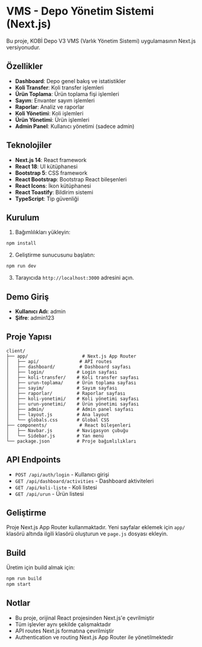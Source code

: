 # VMS - Depo Yönetim Sistemi (Next.js)

Bu proje, KOBİ Depo V3 VMS (Varlık Yönetim Sistemi) uygulamasının Next.js versiyonudur.

## Özellikler

- **Dashboard**: Depo genel bakış ve istatistikler
- **Koli Transfer**: Koli transfer işlemleri
- **Ürün Toplama**: Ürün toplama fişi işlemleri
- **Sayım**: Envanter sayım işlemleri
- **Raporlar**: Analiz ve raporlar
- **Koli Yönetimi**: Koli işlemleri
- **Ürün Yönetimi**: Ürün işlemleri
- **Admin Panel**: Kullanıcı yönetimi (sadece admin)

## Teknolojiler

- **Next.js 14**: React framework
- **React 18**: UI kütüphanesi
- **Bootstrap 5**: CSS framework
- **React Bootstrap**: Bootstrap React bileşenleri
- **React Icons**: İkon kütüphanesi
- **React Toastify**: Bildirim sistemi
- **TypeScript**: Tip güvenliği

## Kurulum

1. Bağımlılıkları yükleyin:
```bash
npm install
```

2. Geliştirme sunucusunu başlatın:
```bash
npm run dev
```

3. Tarayıcıda `http://localhost:3000` adresini açın.

## Demo Giriş

- **Kullanıcı Adı**: admin
- **Şifre**: admin123

## Proje Yapısı

```
client/
├── app/                    # Next.js App Router
│   ├── api/               # API routes
│   ├── dashboard/         # Dashboard sayfası
│   ├── login/            # Login sayfası
│   ├── koli-transfer/    # Koli transfer sayfası
│   ├── urun-toplama/     # Ürün toplama sayfası
│   ├── sayim/            # Sayım sayfası
│   ├── raporlar/         # Raporlar sayfası
│   ├── koli-yonetimi/    # Koli yönetimi sayfası
│   ├── urun-yonetimi/    # Ürün yönetimi sayfası
│   ├── admin/            # Admin panel sayfası
│   ├── layout.js         # Ana layout
│   └── globals.css       # Global CSS
├── components/            # React bileşenleri
│   ├── Navbar.js         # Navigasyon çubuğu
│   └── Sidebar.js        # Yan menü
└── package.json          # Proje bağımlılıkları
```

## API Endpoints

- `POST /api/auth/login` - Kullanıcı girişi
- `GET /api/dashboard/activities` - Dashboard aktiviteleri
- `GET /api/koli-liste` - Koli listesi
- `GET /api/urun` - Ürün listesi

## Geliştirme

Proje Next.js App Router kullanmaktadır. Yeni sayfalar eklemek için `app/` klasörü altında ilgili klasörü oluşturun ve `page.js` dosyası ekleyin.

## Build

Üretim için build almak için:

```bash
npm run build
npm start
```

## Notlar

- Bu proje, orijinal React projesinden Next.js'e çevrilmiştir
- Tüm işlevler aynı şekilde çalışmaktadır
- API routes Next.js formatına çevrilmiştir
- Authentication ve routing Next.js App Router ile yönetilmektedir
